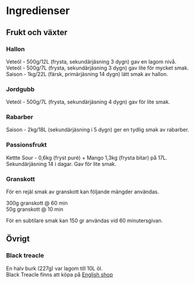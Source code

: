 # Ingredienser

## Frukt och växter

### Hallon
Veteöl - 500g/12L (frysta, sekundärjäsning 3 dygn) gav en lagom nivå.  
Veteöl - 500g/7L (frysta, sekundärjäsning 3 dygn) gav lite för mycket smak. 
Saison - 1kg/22L (färsk, primärjäsning 14 dygn) lätt smak av hallon.

### Jordgubb
Veteöl - 500g/7L (frysta, sekundärjäsning 4 dygn) gav för lite smak.  

### Rabarber
Saison - 2kg/18L (sekundärjäsning i 5 dygn) ger en tydlig smak av rabarber.  


### Passionsfrukt
Kettte Sour - 0,6kg (fryst puré) + Mango 1,3kg (frysta bitar) på 17L. Sekundärjäsning 14 i dagar. Gav för lite smak. 


### Granskott

För en rejäl smak av granskott kan följande mängder användas.  

300g granskott @ 60 min  
50g granskott @ 10 min  

För en subtilare smak kan 150 gr användas vid 60 minutersgivan.   


## Övrigt
### Black treacle
En halv burk (227g) var lagom till 10L öl.  
Black Treacle finns att köpa på [English shop](https://www.englishshop.se/product/tate-lyle-black-treacle-454g)